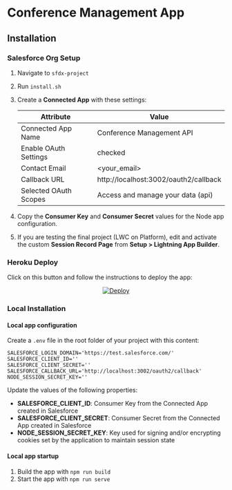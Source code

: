 # Conference Management App

## Installation

### Salesforce Org Setup

1. Navigate to `sfdx-project`
2. Run `install.sh`
3. Create a **Connected App** with these settings:

    | Attribute             | Value                                 |
    | --------------------- | ------------------------------------- |
    | Connected App Name    | Conference Management API             |
    | Enable OAuth Settings | checked                               |
    | Contact Email         | &lt;your_email&gt;                    |
    | Callback URL          | http://localhost:3002/oauth2/callback |
    | Selected OAuth Scopes | Access and manage your data (api)     |

4. Copy the **Consumer Key** and **Consumer Secret** values for the Node app configuration.

5. If you are testing the final project (LWC on Platform), edit and activate the custom **Session Record Page** from **Setup > Lightning App Builder**.

### Heroku Deploy

Click on this button and follow the instructions to deploy the app:

<p align="center">
  <a href="https://heroku.com/deploy">
    <img src="https://www.herokucdn.com/deploy/button.svg" alt="Deploy">
  </a>
<p>

### Local Installation

#### Local app configuration

Create a `.env` file in the root folder of your project with this content:

```
SALESFORCE_LOGIN_DOMAIN='https://test.salesforce.com/'
SALESFORCE_CLIENT_ID=''
SALESFORCE_CLIENT_SECRET=''
SALESFORCE_CALLBACK_URL='http://localhost:3002/oauth2/callback'
NODE_SESSION_SECRET_KEY=''
```

Update the values of the following properties:

-   **SALESFORCE_CLIENT_ID**: Consumer Key from the Connected App created in Salesforce
-   **SALESFORCE_CLIENT_SECRET**: Consumer Secret from the Connected App created in Salesforce
-   **NODE_SESSION_SECRET_KEY**: Key used for signing and/or encrypting cookies set by the application to maintain session state

#### Local app startup

1. Build the app with `npm run build`
2. Start the app with `npm run serve`
